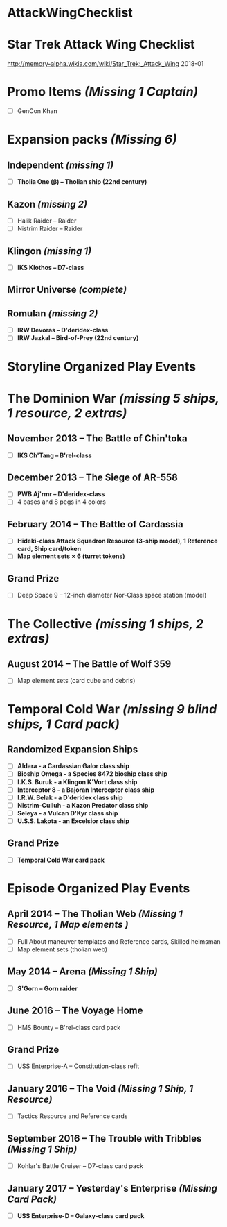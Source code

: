 # AttackWingChecklist

# Star Trek Attack Wing Checklist
http://memory-alpha.wikia.com/wiki/Star_Trek:_Attack_Wing
2018-01

# Promo Items *(Missing 1 Captain)*
- [ ] GenCon Khan

# Expansion packs *(Missing 6)*

## Independent *(missing 1)*
- [ ] **Tholia One (β) – Tholian ship (22nd century)**

## Kazon *(missing 2)*
- [ ] Halik Raider – Raider
- [ ] Nistrim Raider – Raider

## Klingon *(missing 1)*
- [ ] **IKS Klothos – D7-class**

## Mirror Universe *(complete)*

## Romulan *(missing 2)*
- [ ] **IRW Devoras – D'deridex-class**
- [ ] **IRW Jazkal – Bird-of-Prey (22nd century)**

# Storyline Organized Play Events


# The Dominion War *(missing 5 ships, 1 resource, 2 extras)*

## November 2013 – The Battle of Chin'toka
- [ ] **IKS Ch'Tang – B'rel-class**

## December 2013 – The Siege of AR-558
- [ ] **PWB Aj'rmr – D'deridex-class**
- [ ] 4 bases and 8 pegs in 4 colors

## February 2014 – The Battle of Cardassia
- [ ] **Hideki-class Attack Squadron Resource (3-ship model), 1 Reference card, Ship card/token**
- [ ] **Map element sets × 6 (turret tokens)**

## Grand Prize
- [ ] Deep Space 9 – 12-inch diameter Nor-Class space station (model)

# The Collective *(missing 1 ships, 2 extras)*

## August 2014 – The Battle of Wolf 359
- [ ] Map element sets (card cube and debris)

# Temporal Cold War *(missing 9 blind ships, 1 Card pack)*

## Randomized Expansion Ships
- [ ] **Aldara - a Cardassian Galor class ship**
- [ ] **Bioship Omega - a Species 8472 bioship class ship**
- [ ] **I.K.S. Buruk - a Klingon K'Vort class ship**
- [ ] **Interceptor 8 - a Bajoran Interceptor class ship**
- [ ] **I.R.W. Belak - a D'deridex class ship**
- [ ] **Nistrim-Culluh - a Kazon Predator class ship**
- [ ] **Seleya - a Vulcan D'Kyr class ship**
- [ ] **U.S.S. Lakota - an Excelsior class ship**

## Grand Prize
- [ ] **Temporal Cold War card pack**

# Episode Organized Play Events

## April 2014 – The Tholian Web *(Missing 1 Resource, 1 Map elements )*
- [ ] Full About maneuver templates and Reference cards, Skilled helmsman
- [ ] Map element sets (tholian web)

## May 2014 – Arena *(Missing 1 Ship)*
- [ ] **S'Gorn – Gorn raider**

## June 2016 – The Voyage Home
- [ ] HMS Bounty – B'rel-class card pack

## Grand Prize
- [ ] USS Enterprise-A – Constitution-class refit

## January 2016 – The Void  *(Missing 1 Ship, 1 Resource)*
- [ ] Tactics Resource and Reference cards

## September 2016 – The Trouble with Tribbles *(Missing 1 Ship)*
- [ ] Kohlar's Battle Cruiser – D7-class card pack

## January 2017 – Yesterday's Enterprise *(Missing Card Pack)*
- [ ] **USS Enterprise-D – Galaxy-class card pack**
